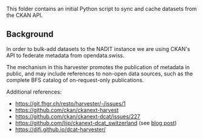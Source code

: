 This folder contains an initial Python script to sync and cache datasets from the CKAN API.

## Background

In order to bulk-add datasets to the NADIT instance we are using CKAN's API to federate metadata from opendata.swiss. 

The mechanism in this harvester promotes the publication of metadata in public, and may include references to non-open data sources, such as the complete BFS catalog of on-request-only publications.

Additional references:

- https://git.fhgr.ch/resto/harvester/-/issues/1
- https://github.com/ckan/ckanext-harvest
- https://github.com/ckan/ckanext-dcat/issues/227
- https://github.com/liip/ckanext-dcat_switzerland (see [blog post](https://www.liip.ch/en/blog/the-role-of-ckan-in-our-open-data-projects))
- https://difi.github.io/dcat-harvester/

